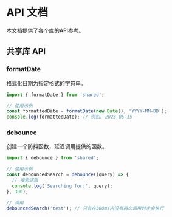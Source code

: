 # API 文档

本文档提供了各个库的API参考。

## 共享库 API

### formatDate

格式化日期为指定格式的字符串。

```js
import { formatDate } from 'shared';

// 使用示例
const formattedDate = formatDate(new Date(), 'YYYY-MM-DD');
console.log(formattedDate); // 例如: 2023-05-15
```

### debounce

创建一个防抖函数，延迟调用提供的函数。

```js
import { debounce } from 'shared';

// 使用示例
const debouncedSearch = debounce((query) => {
  // 搜索逻辑
  console.log('Searching for:', query);
}, 300);

// 调用
debouncedSearch('test'); // 只有在300ms内没有再次调用时才会执行
```